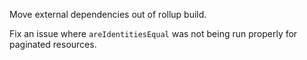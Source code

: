 Move external dependencies out of rollup build.

Fix an issue where `areIdentitiesEqual` was not being run properly for paginated resources.
